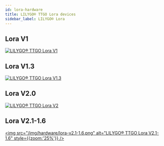 ```yaml
---
id: lora-hardware
title: LILYGO® TTGO Lora devices
sidebar_label: LILYGO® Lora
---
```



## Lora V1

[![LILYGO® TTGO Lora V1](/img/hardware/lora-v1.png)](https://www.aliexpress.com/item/32840238513.html)

## Lora V1.3

[![LILYGO® TTGO Lora V1.3](/img/hardware/lora-v1.3.png)](https://www.aliexpress.com/item/4000628100802.html)

## Lora V2.0

[<img alt="LILYGO® TTGO Lora V2" src="/img/hardware/lora-v2.0.png"  />](https://www.aliexpress.com/item/32846302183.html)

## Lora V2.1-1.6

[<img src="/img/hardware/lora-v2.1-1.6.png" alt="LILYGO® TTGO Lora V2.1-1.6" style={{zoom:'25%'}} />](https://www.aliexpress.com/item/32915894264.html/)